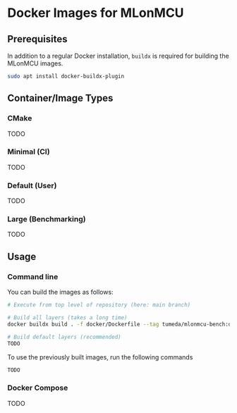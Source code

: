 # Docker Images for MLonMCU

## Prerequisites

In addition to a regular Docker installation, `buildx` is required for building the MLonMCU images.

```sh
sudo apt install docker-buildx-plugin
```

## Container/Image Types

### CMake
TODO

### Minimal (CI)
TODO

### Default (User)
TODO

### Large (Benchmarking)
TODO

## Usage

### Command line

You can build the images as follows:

```sh
# Execute from top level of repository (here: main branch)

# Build all layers (takes a long time)
docker buildx build . -f docker/Dockerfile --tag tumeda/mlonmcu-bench:default-main-custom --build-arg ENABLE_CMAKE=true --build-arg MLONMCU_TEMPLATE=default

# Build default layers (recommended)
TODO
```

To use the previously built images, run the following commands

```sh
TODO
```

### Docker Compose

TODO
